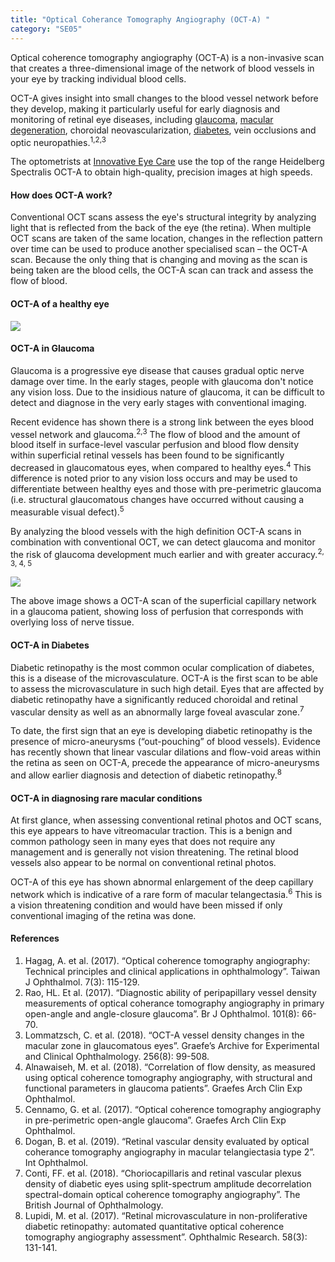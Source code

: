 ```yaml
---
title: "Optical Coherance Tomography Angiography (OCT-A) "
category: "SE05"
---
```


<div class="employee-heading">
<p>Optical coherence tomography angiography (OCT-A) is a non-invasive scan that creates a three-dimensional image of the network of blood vessels in your eye by tracking individual blood cells.
<p>OCT-A gives insight into small changes to the blood vessel network before they develop, making it particularly useful for early diagnosis and monitoring of retinal eye diseases, including <a href="/what-we-do/glaucoma/">glaucoma</a>, <a href="/what-we-do-macular-degeneration/">macular degeneration</a>, choroidal neovascularization, <a href="/what-we-do/diabetes-and-the-eye/">diabetes</a>, vein occlusions and optic neuropathies.<sup>1,2,3</sup> 
  
<p>The optometrists at <a href="/contact/">Innovative Eye Care</a> use the top of the range Heidelberg Spectralis OCT-A to obtain high-quality, precision images at high speeds.

#### How does OCT-A work?

Conventional OCT scans assess the eye's structural integrity by analyzing light that is reflected from the back of the eye (the retina). When multiple OCT scans are taken of the same location, changes in the reflection pattern over time can be used to produce another specialised scan – the OCT-A scan. Because the only thing that is changing and moving as the scan is being taken are the blood cells, the OCT-A scan can track and assess the flow of blood.

#### OCT-A of a healthy eye

![](/uploads/healthy-eye.png)

#### OCT-A in Glaucoma

Glaucoma is a progressive eye disease that causes gradual optic nerve damage over time. In the early stages, people with glaucoma don't notice any vision loss. Due to the insidious nature of glaucoma, it can be difficult to detect and diagnose in the very early stages with conventional imaging.

Recent evidence has shown there is a strong link between the eyes blood vessel network and glaucoma.<sup>2,3</sup> The flow of blood and the amount of blood itself in surface-level vascular perfusion and blood flow density within superficial retinal vessels has been found to be significantly decreased in glaucomatous eyes, when compared to healthy eyes.<sup>4</sup> This difference is noted prior to any vision loss occurs and may be used to differentiate between healthy eyes and those with pre-perimetric glaucoma (i.e. structural glaucomatous changes have occurred without causing a measurable visual defect).<sup>5</sup>

By analyzing the blood vessels with the high definition OCT-A scans in combination with conventional OCT, we can detect glaucoma and monitor the risk of glaucoma development much earlier and with greater accuracy.<sup>2, 3, 4, 5</sup>

![](/uploads/glauc.png)

The above image shows a OCT-A scan of the superficial capillary network in a glaucoma patient, showing loss of perfusion that corresponds with overlying loss of nerve tissue.

#### OCT-A in Diabetes

Diabetic retinopathy is the most common ocular complication of diabetes, this is a disease of the microvasculature. OCT-A is the first scan to be able to assess the microvasculature in such high detail. Eyes that are affected by diabetic retinopathy have a significantly reduced choroidal and retinal vascular density as well as an abnormally large foveal avascular zone.<sup>7</sup>

To date, the first sign that an eye is developing diabetic retinopathy is the presence of micro-aneurysms (“out-pouching” of blood vessels). Evidence has recently shown that linear vascular dilations and flow-void areas within the retina as seen on OCT-A, precede the appearance of micro-aneurysms and allow earlier diagnosis and detection of diabetic retinopathy.<sup>8</sup>

#### OCT-A in diagnosing rare macular conditions

At first glance, when assessing conventional retinal photos and OCT scans, this eye appears to have vitreomacular traction. This is a benign and common pathology seen in many eyes that does not require any management and is generally not vision threatening. The retinal blood vessels also appear to be normal on conventional retinal photos.

OCT-A of this eye has shown abnormal enlargement of the deep capillary network which is indicative of a rare form of macular telangectasia.<sup>6</sup> This is a vision threatening condition and would have been missed if only conventional imaging of the retina was done.

#### References

1. Hagag, A. et al. (2017). “Optical coherence tomography angiography: Technical principles and clinical applications in ophthalmology”. Taiwan J Ophthalmol. 7(3): 115-129.
2. Rao, HL. Et al. (2017). “Diagnostic ability of peripapillary vessel density measurements of optical coherance tomography angiography in primary open-angle and angle-closure glaucoma”. Br J Ophthalmol. 101(8): 66-70.
3. Lommatzsch, C. et al. (2018). “OCT-A vessel density changes in the macular zone in glaucomatous eyes”. Graefe’s Archive for Experimental and Clinical Ophthalmology. 256(8): 99-508.
4. Alnawaiseh, M. et al. (2018). “Correlation of flow density, as measured using optical coherence tomography angiography, with structural and functional parameters in glaucoma patients”. Graefes Arch Clin Exp Ophthalmol.
5. Cennamo, G. et al. (2017). “Optical coherence tomography angiography in pre-perimetric open-angle glaucoma”. Graefes Arch Clin Exp Ophthalmol.
6. Dogan, B. et al. (2019). “Retinal vascular density evaluated by optical coherance tomography angiography in macular telangiectasia type 2”. Int Ophthalmol.
7. Conti, FF. et al. (2018). “Choriocapillaris and retinal vascular plexus density of diabetic eyes using split-spectrum amplitude decorrelation spectral-domain optical coherence tomography angiography”. The British Journal of Ophthalmology.
8. Lupidi, M. et al. (2017). “Retinal microvasculature in non-proliferative diabetic retinopathy: automated quantitative optical coherence tomography angiography assessment”. Ophthalmic Research. 58(3): 131-141.
